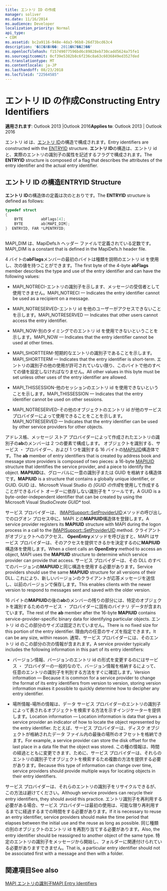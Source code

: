 ```yaml
---
title: エントリ ID の作成
manager: soliver
ms.date: 11/16/2014
ms.audience: Developer
localization_priority: Normal
api_type:
- COM
ms.assetid: bc2a9116-948e-4da3-96b8-26d73bcd63c4
description: '�ŏI�X�V��: 2011�N7��23��'
ms.openlocfilehash: f15749077596bd6c89828eb730cadd5624a75fe1
ms.sourcegitcommit: 0cf39e5382b8c6f236c8a63c6036849ed3527ded
ms.translationtype: MT
ms.contentlocale: ja-JP
ms.lasthandoff: 08/23/2018
ms.locfileid: "22564585"
---
```

# <a name="constructing-entry-identifiers"></a><span data-ttu-id="38d99-103">エントリ ID の作成</span><span class="sxs-lookup"><span data-stu-id="38d99-103">Constructing Entry Identifiers</span></span>

  
  
<span data-ttu-id="38d99-104">**適用されます**: Outlook 2013 |Outlook 2016</span><span class="sxs-lookup"><span data-stu-id="38d99-104">**Applies to**: Outlook 2013 | Outlook 2016</span></span> 
  
<span data-ttu-id="38d99-105">エントリ id は、[エントリ ID](entryid.md)の構造で構成されます。</span><span class="sxs-lookup"><span data-stu-id="38d99-105">Entry identifiers are constructed with the [ENTRYID](entryid.md) structure.</span></span> <span data-ttu-id="38d99-106">**エントリ ID**の構造は、エントリ id と、実際のエントリの識別子の属性を記述するフラグで構成されます。</span><span class="sxs-lookup"><span data-stu-id="38d99-106">The **ENTRYID** structure is composed of a flag that describes the attributes of the entry identifier and the actual entry identifier.</span></span> 
  
## <a name="entryid-structure"></a><span data-ttu-id="38d99-107">エントリ ID の構造</span><span class="sxs-lookup"><span data-stu-id="38d99-107">ENTRYID Structure</span></span>

<span data-ttu-id="38d99-108">**エントリ ID**の構造体の定義は次のとおりです。</span><span class="sxs-lookup"><span data-stu-id="38d99-108">The **ENTRYID** structure is defined as follows:</span></span> 
  
```cpp
typedef struct
{
    BYTE        abFlags[4];
    BYTE        ab[MAPI_DIM];
}  ENTRYID, FAR *LPENTRYID;
 
```

<span data-ttu-id="38d99-109">MAPI_DIM は、MapiDefs.h ヘッダー ファイルで定義されている定数です。</span><span class="sxs-lookup"><span data-stu-id="38d99-109">MAPI_DIM is a constant that is defined in the MapiDefs.h header file.</span></span> 
  
<span data-ttu-id="38d99-110">4 バイトの**abFlags**メンバーの最初のバイトは種類を説明のエントリ id を使用し、次の値を持つことができます。</span><span class="sxs-lookup"><span data-stu-id="38d99-110">The first byte of the 4-byte **abFlags** member describes the type and use of the entry identifier and can have the following values:</span></span> 
  
- <span data-ttu-id="38d99-111">MAPI_NOTRECI-エントリの識別子を示します、メッセージの受信者として使用できません。</span><span class="sxs-lookup"><span data-stu-id="38d99-111">MAPI_NOTRECI — Indicates the entry identifier cannot be used as a recipient on a message.</span></span>
    
- <span data-ttu-id="38d99-112">MAPI_NOTRESERVED-エントリ id を他のユーザーがアクセスできないことを示します。</span><span class="sxs-lookup"><span data-stu-id="38d99-112">MAPI_NOTRESERVED — Indicates that other users cannot access the entry identifier.</span></span>
    
- <span data-ttu-id="38d99-113">MAPI_NOW-別のタイミングでのエントリ id を使用できないということを示します。</span><span class="sxs-lookup"><span data-stu-id="38d99-113">MAPI_NOW — Indicates that the entry identifier cannot be used at other times.</span></span>
    
- <span data-ttu-id="38d99-114">MAPI_SHORTTERM-短期的なエントリの識別子であることを示します。</span><span class="sxs-lookup"><span data-stu-id="38d99-114">MAPI_SHORTTERM — Indicates that the entry identifier is short-term.</span></span> <span data-ttu-id="38d99-115">エントリの識別子の他の使用が許可されていない限り、このバイトで他のすべての値を設定しなければなりません。</span><span class="sxs-lookup"><span data-stu-id="38d99-115">All other values in this byte must be set unless other uses of the entry identifier are allowed.</span></span>
    
- <span data-ttu-id="38d99-116">MAPI_THISSESSION-他のセッションのエントリ id を使用できないということを示します。</span><span class="sxs-lookup"><span data-stu-id="38d99-116">MAPI_THISSESSION — Indicates that the entry identifier cannot be used on other sessions.</span></span>
    
- <span data-ttu-id="38d99-117">MAPI_NOTRESERVED-その他のオブジェクトのエントリ id が他のサービス プロバイダーによって使用できることをことを示します。</span><span class="sxs-lookup"><span data-stu-id="38d99-117">MAPI_NOTRESERVED — Indicates that the entry identifier can be used by other service providers for other objects.</span></span>
    
<span data-ttu-id="38d99-118">アドレス帳、メッセージ ストア プロバイダーによって作成されたエントリの識別子の**ab**のメンバーは 2 つの要素で構成します。 オブジェクトを識別する、サービス ・ プロバイダー、および 1 つを識別する 16 バイトの[MAPIUID](mapiuid.md)構造体です。</span><span class="sxs-lookup"><span data-stu-id="38d99-118">The **ab** member of entry identifiers that is created by address book and message store providers is composed of two pieces: a 16-byte [MAPIUID](mapiuid.md) structure that identifies the service provider, and a piece to identify the object.</span></span> <span data-ttu-id="38d99-119">**MAPIUID**は、グローバルに一意の識別子または GUID を格納する構造体です。</span><span class="sxs-lookup"><span data-stu-id="38d99-119">**MAPIUID** is a structure that contains a globally unique identifier, or GUID.</span></span> <span data-ttu-id="38d99-120">GUID は、Microsoft Visual Studio の *[GUID の作成*を使用して作成することができるバイト オーダーに依存しない識別子を \* ツールです。</span><span class="sxs-lookup"><span data-stu-id="38d99-120">A GUID is a byte-order-independent identifier that can be created by using the Microsoft Visual Studio*Create GUID*\* tool.</span></span> 
  
<span data-ttu-id="38d99-121">サービス プロバイダーは、 [IMAPISupport::SetProviderUID](imapisupport-setprovideruid.md)メソッドの呼び出しでのログオン プロセス中に、MAPI との**MAPIUID**構造体を登録します。</span><span class="sxs-lookup"><span data-stu-id="38d99-121">A service provider registers its **MAPIUID** structure with MAPI during the logon process in a call to the [IMAPISupport::SetProviderUID](imapisupport-setprovideruid.md) method.</span></span> <span data-ttu-id="38d99-122">クライアントがオブジェクトへのアクセス、 **OpenEntry**メソッドを呼び出すと、MAPI はサービス プロバイダーは、そのアクセスを提供できるかを決定するのに**MAPIUID**構造体を使用します。</span><span class="sxs-lookup"><span data-stu-id="38d99-122">When a client calls an **OpenEntry** method to access an object, MAPI uses the **MAPIUID** structure to determine which service provider can provide that access.</span></span> <span data-ttu-id="38d99-123">サービス プロバイダーは、その DLL のすべてのバージョンの**MAPIUID**と同じ構造を使用する必要があります。</span><span class="sxs-lookup"><span data-stu-id="38d99-123">Service providers should use the same **MAPIUID** structure for all versions of their DLL.</span></span> <span data-ttu-id="38d99-124">これにより、新しいバージョンのクライアントが応答メッセージを送信し、以前のバージョンで保存します。</span><span class="sxs-lookup"><span data-stu-id="38d99-124">This enables clients with the newer version to respond to messages sent and saved with the older version.</span></span> 
  
<span data-ttu-id="38d99-125">16 バイトの**MAPIUID**の後の**ab**のメンバーの残りの部分には、特定のオブジェクトを識別するためのサービス ・ プロバイダーに固有のバイナリ データが含まれています。</span><span class="sxs-lookup"><span data-stu-id="38d99-125">The rest of the **ab** member after the 16-byte **MAPIUID** contains service-provider-specific binary data for identifying particular objects.</span></span> <span data-ttu-id="38d99-126">エントリ id のこの部分のサイズは固定されていません。</span><span class="sxs-lookup"><span data-stu-id="38d99-126">There is no fixed size for this portion of the entry identifier.</span></span> <span data-ttu-id="38d99-127">理由内の任意のサイズを指定できます。</span><span class="sxs-lookup"><span data-stu-id="38d99-127">It can be any size, within reason.</span></span> <span data-ttu-id="38d99-128">通常、サービス プロバイダーには、そのエントリ id のこの部分の次の情報が含まれます。</span><span class="sxs-lookup"><span data-stu-id="38d99-128">A service provider typically includes the following information in this part of its entry identifiers:</span></span> 
  
- <span data-ttu-id="38d99-129">バージョン情報、バージョンのエントリ id の形式を変更するのにはサービス ・ プロバイダーの一般的なので、バージョン情報を格納するによって、任意のエントリの識別子を判別する方法をすぐに確認します。</span><span class="sxs-lookup"><span data-stu-id="38d99-129">Version information — Because it is common for a service provider to change the format of its entry identifiers from version to version, storing version information makes it possible to quickly determine how to decipher any entry identifier.</span></span>
    
- <span data-ttu-id="38d99-130">場所情報-場所の情報は、データ サービス プロバイダーのエントリの識別子によって表されるオブジェクトを検索する方法を示すインジケーターを提供します。</span><span class="sxs-lookup"><span data-stu-id="38d99-130">Location information — Location information is data that gives a service provider an indicator of how to locate the object represented by the entry identifier.</span></span> <span data-ttu-id="38d99-131">たとえば、サービス プロバイダーは、ディスク オブジェクトが格納されたデータ ファイル内の最後の場所のオフセットを格納できます。</span><span class="sxs-lookup"><span data-stu-id="38d99-131">For example, a service provider can store the disk offset for the last place in a data file that the object was stored.</span></span> <span data-ttu-id="38d99-132">この種の情報は、時間の経過とともに変更できます、ために、サービス プロバイダーは、それらのエントリの識別子でオブジェクトを検索するため複数の方法を提供する必要があります。</span><span class="sxs-lookup"><span data-stu-id="38d99-132">Because this type of information can change over time, service providers should provide multiple ways for locating objects in their entry identifiers.</span></span>
    
<span data-ttu-id="38d99-133">サービス プロバイダーは、それらのエントリの識別子をリサイクルできるが、この方法は避けてください。</span><span class="sxs-lookup"><span data-stu-id="38d99-133">Although service providers can recycle their entry identifiers, they should avoid this practice.</span></span> <span data-ttu-id="38d99-134">エントリ識別子を再利用する必要がある場合、サービス プロバイダーは最初の使用は、可能な限り再利用するまでに経過するまでの時間をする必要があります。</span><span class="sxs-lookup"><span data-stu-id="38d99-134">If it is necessary to reuse an entry identifier, service providers should make the time period that elapses between the initial use and the reuse as long as possible.</span></span> <span data-ttu-id="38d99-135">同じ種類の別のオブジェクトのエントリ id を再割り当てする必要があります。</span><span class="sxs-lookup"><span data-stu-id="38d99-135">Also, the entry identifier should be reassigned to another object of the same type.</span></span> <span data-ttu-id="38d99-136">特定のエントリの識別子をメッセージから開始し、フォルダーに関連付けられている必要がありますできません。</span><span class="sxs-lookup"><span data-stu-id="38d99-136">That is, a particular entry identifier should not be associated first with a message and then with a folder.</span></span>
  
## <a name="see-also"></a><span data-ttu-id="38d99-137">関連項目</span><span class="sxs-lookup"><span data-stu-id="38d99-137">See also</span></span>



[<span data-ttu-id="38d99-138">MAPI エントリの識別子</span><span class="sxs-lookup"><span data-stu-id="38d99-138">MAPI Entry Identifiers</span></span>](mapi-entry-identifiers.md)

